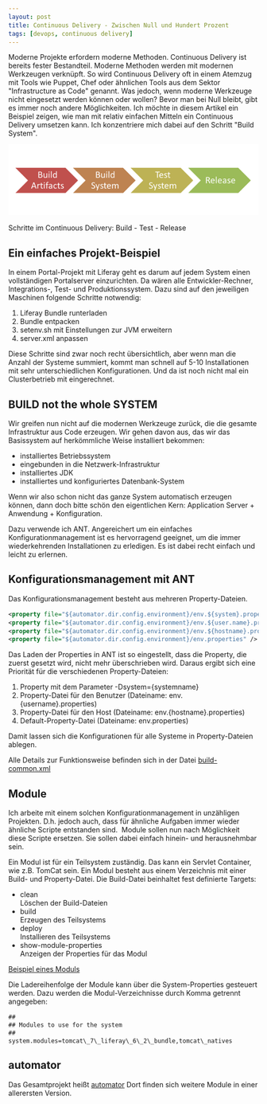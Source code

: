 ```yaml
---
layout: post
title: Continuous Delivery - Zwischen Null und Hundert Prozent
tags: [devops, continuous delivery]
---
```


Moderne Projekte erfordern moderne Methoden. Continuous Delivery ist bereits fester Bestandteil. Moderne Methoden werden mit modernen Werkzeugen verknüpft. So wird Continuous Delivery oft in einem Atemzug mit Tools wie Puppet, Chef oder ähnlichen Tools aus dem Sektor "Infrastructure as Code" genannt. Was jedoch, wenn moderne Werkzeuge nicht eingesetzt werden können oder wollen? Bevor man bei Null bleibt, gibt es immer noch andere Möglichkeiten. Ich möchte in diesem Artikel ein Beispiel zeigen, wie man mit relativ einfachen Mitteln ein Continuous Delivery umsetzen kann. Ich konzentriere mich dabei auf den Schritt "Build System".

[![Build - Test - Release](/assets/devops/build-test-release.png)](/assets/devops/build-test-release.png)

Schritte im Continuous Delivery: Build - Test - Release

## Ein einfaches Projekt-Beispiel

In einem Portal-Projekt mit Liferay geht es darum auf jedem System einen vollständigen Portalserver einzurichten. Da wären alle Entwickler-Rechner, Integrations-, Test- und Produktionssystem. Dazu sind auf den jeweiligen Maschinen folgende Schritte notwendig:

1.  Liferay Bundle runterladen
2.  Bundle entpacken
3.  setenv.sh mit Einstellungen zur JVM erweitern
4.  server.xml anpassen

Diese Schritte sind zwar noch recht übersichtlich, aber wenn man die Anzahl der Systeme summiert, kommt man schnell auf 5-10 Installationen mit sehr unterschiedlichen Konfigurationen. Und da ist noch nicht mal ein Clusterbetrieb mit eingerechnet.

## BUILD not the whole SYSTEM  

Wir greifen nun nicht auf die modernen Werkzeuge zurück, die die gesamte Infrastruktur aus Code erzeugen. Wir gehen davon aus, das wir das Basissystem auf herkömmliche Weise installiert bekommen:

*   installiertes Betriebssystem
*   eingebunden in die Netzwerk-Infrastruktur
*   installiertes JDK
*   installiertes und konfiguriertes Datenbank-System

Wenn wir also schon nicht das ganze System automatisch erzeugen können, dann doch bitte schön den eigentlichen Kern: Application Server + Anwendung + Konfiguration.

Dazu verwende ich ANT. Angereichert um ein einfaches Konfigurationmanagement ist es hervorragend geeignet, um die immer wiederkehrenden Installationen zu erledigen. Es ist dabei recht einfach und leicht zu erlernen.

## Konfigurationsmanagement mit ANT

Das Konfigurationsmanagement besteht aus mehreren Property-Dateien.

```xml
<property file="${automator.dir.config.environment}/env.${system}.properties" />  
<property file="${automator.dir.config.environment}/env.${user.name}.properties" />  
<property file="${automator.dir.config.environment}/env.${hostname}.properties" />  
<property file="${automator.dir.config.environment}/env.properties" />  
```

Das Laden der Properties in ANT ist so eingestellt, dass die Property, die zuerst gesetzt wird, nicht mehr überschrieben wird. Daraus ergibt sich eine Priorität für die verschiedenen Property-Dateien:

1.  Property mit dem Parameter -Dsystem={systemname}
2.  Property-Datei für den Benutzer (Dateiname: env.{username}.properties)
3.  Property-Datei für den Host (Dateiname: env.{hostname}.properties)
4.  Default-Property-Datei (Dateiname: env.properties)

Damit lassen sich die Konfigurationen für alle Systeme in Property-Dateien ablegen.

Alle Details zur Funktionsweise befinden sich in der Datei [build-common.xml](https://github.com/meinjens/automator/blob/master/includes/build-common.xml "build-common.xml")

## Module

Ich arbeite mit einem solchen Konfigurationmanagement in unzähligen Projekten. D.h. jedoch auch, dass für ähnliche Aufgaben immer wieder ähnliche Scripte entstanden sind.  Module sollen nun nach Möglichkeit diese Scripte ersetzen. Sie sollen dabei einfach hinein- und herausnehmbar sein.

Ein Modul ist für ein Teilsystem zuständig. Das kann ein Servlet Container, wie z.B. TomCat sein. Ein Modul besteht aus einem Verzeichnis mit einer Build- und Property-Datei. Die Build-Datei beinhaltet fest definierte Targets:

*   clean  
    Löschen der Build-Dateien
*   build  
    Erzeugen des Teilsystems
*   deploy  
    Installieren des Teilsystems
*   show-module-properties  
    Anzeigen der Properties für das Modul

[Beispiel eines Moduls](https://github.com/meinjens/automator/tree/master/modules/sample "Beispiel eines Moduls")

Die Ladereihenfolge der Module kann über die System-Properties gesteuert werden. Dazu werden die Modul-Verzeichnisse durch Komma getrennt angegeben:

```
##  
## Modules to use for the system  
##  
system.modules=tomcat\_7\_liferay\_6\_2\_bundle,tomcat\_natives
``` 

## automator

Das Gesamtprojekt heißt [automator](https://github.com/meinjens/automator "automator") Dort finden sich weitere Module in einer allerersten Version.